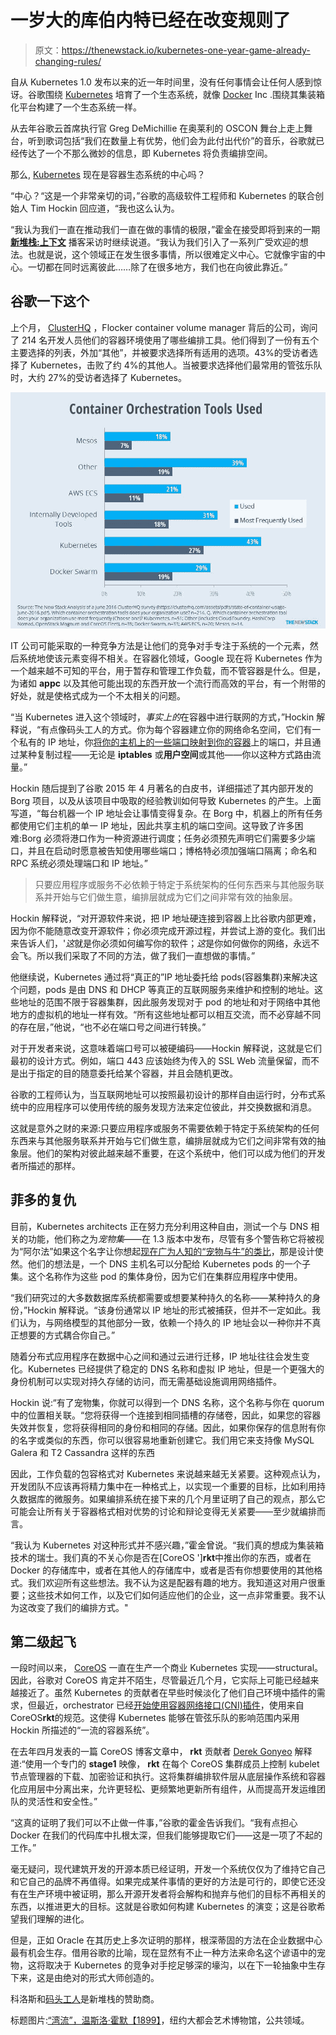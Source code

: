 # 一岁大的库伯内特已经在改变规则了

> 原文：<https://thenewstack.io/kubernetes-one-year-game-already-changing-rules/>

自从 Kubernetes 1.0 发布以来的近一年时间里，没有任何事情会让任何人感到惊讶。谷歌围绕 [Kubernetes](/category/kubernetes/) 培育了一个生态系统，就像 [Docker](https://www.mirantis.com/software/docker/kubernetes/) Inc .围绕其集装箱化平台构建了一个生态系统一样。

从去年谷歌云首席执行官 Greg DeMichillie 在奥莱利的 OSCON 舞台上走上舞台，听到歌词包括“我们在数量上有优势，他们会为此付出代价”的音乐，谷歌就已经传达了一个不那么微妙的信息，即 Kubernetes 将负责编排空间。

那么, [Kubernetes](http://kubernetes.io/) 现在是容器生态系统的中心吗？

“中心？“这是一个非常亲切的词，”谷歌的高级软件工程师和 Kubernetes 的联合创始人 Tim Hockin 回应道，“我也这么认为。

“我认为我们一直在推动我们一直在做的事情的极限，”霍金在接受即将到来的一期 **[新堆栈:上下文](/tag/the-new-stack-context/)** 播客采访时继续说道。“我认为我们引入了一系列广受欢迎的想法。也就是说，这个领域正在发生很多事情，所以很难定义中心。它就像宇宙的中心。一切都在同时远离彼此……除了在很多地方，我们也在向彼此靠近。”

## 谷歌一下这个

上个月， [ClusterHQ](https://clusterhq.com/) ，Flocker container volume manager 背后的公司，询问了 214 名开发人员他们的容器环境使用了哪些编排工具。他们得到了一份有五个主要选择的列表，外加“其他”，并被要求选择所有适用的选项。43%的受访者选择了 Kubernetes，击败了约 4%的其他人。当被要求选择他们最常用的管弦乐队时，大约 27%的受访者选择了 Kubernetes。

[![160717 TNS orchestrator tools survey](img/6477119c72c301a7787e9c84e37e2f80.png)](https://thenewstack.io/wp-content/uploads/2016/07/160717-TNS-orchestrator-tools-survey.jpg)

IT 公司可能采取的一种竞争方法是让他们的竞争对手专注于系统的一个元素，然后系统地使该元素变得不相关。在容器化领域，Google 现在将 Kubernetes 作为一个越来越不可知的平台，用于暂存和管理工作负载，而不管容器是什么。但是，为诸如 **appc** 以及其他可能出现的东西开放一个流行而高效的平台，有一个附带的好处，就是使格式成为一个不太相关的问题。

“当 Kubernetes 进入这个领域时，*事实上的*在容器中进行联网的方式，”Hockin 解释说，“有点像码头工人的方式。你为每个容器建立你的网络命名空间，它们有一个私有的 IP 地址，你[将你的主机上的一些端口映射到你的容器](https://docs.docker.com/v1.8/articles/networking/)上的端口，并且通过某种复制过程——无论是 **iptables** 或**用户空间**或其他——你以这种方式路由流量。”

Hockin 随后提到了谷歌 2015 年 4 月著名的白皮书，详细描述了其内部开发的 Borg 项目，以及从该项目中吸取的经验教训如何导致 Kubernetes 的产生。上面写道，“每台机器一个 IP 地址会让事情变得复杂。在 Borg 中，机器上的所有任务都使用它们主机的单一 IP 地址，因此共享主机的端口空间。这导致了许多困难:Borg 必须将港口作为一种资源进行调度；任务必须预先声明它们需要多少端口，并且在启动时愿意被告知使用哪些端口；博格特必须加强端口隔离；命名和 RPC 系统必须处理端口和 IP 地址。”

> 只要应用程序或服务不必依赖于特定于系统架构的任何东西来与其他服务联系并开始与它们做生意，编排层就成为它们之间非常有效的抽象层。

Hockin 解释说，“对开源软件来说，把 IP 地址硬连接到容器上比谷歌内部更难，因为你不能随意改变开源软件；你必须完成开源过程，并尝试上游的变化。我们出来告诉人们，'*这*就是你必须如何编写你的软件；*这*是你如何做你的网络，永远不会飞。所以我们采取了不同的方法，做了我们一直想做的事情。”

他继续说，Kubernetes 通过将“真正的”IP 地址委托给 pods(容器集群)来解决这个问题，pods 是由 DNS 和 DHCP 等真正的互联网服务来维护和控制的地址。这些地址的范围不限于容器集群，因此服务发现对于 pod 的地址和对于网络中其他地方的虚拟机的地址一样有效。“所有这些地址都可以相互交流，而不必穿越不同的存在层，”他说，“也不必在端口号之间进行转换。”

对于开发者来说，这意味着端口号可以被硬编码——Hockin 解释说，这就是它们最初的设计方式。例如，端口 443 应该始终为传入的 SSL Web 流量保留，而不是出于指定的目的随意委托给某个容器，并且会随机更改。

谷歌的工程师认为，当互联网地址可以按照最初设计的那样自由运行时，分布式系统中的应用程序可以使用传统的服务发现方法来定位彼此，并交换数据和消息。

这就是意外之财的来源:只要应用程序或服务不需要依赖于特定于系统架构的任何东西来与其他服务联系并开始与它们做生意，编排层就成为它们之间非常有效的抽象层。他们的架构对彼此越来越不重要，在这个系统中，他们可以成为他们的开发者所描述的那样。

## 菲多的复仇

目前，Kubernetes architects 正在努力充分利用这种自由，测试一个与 DNS 相关的功能，他们称之为*宠物集*——在 1.3 版本中发布，尽管有多个警告称它将被视为“阿尔法”如果这个名字让你想起[现在广为人知的“宠物与牛”的类比](https://thenewstack.io/pets-and-cattle-symbolize-servers-so-what-does-that-make-containers-chickens/)，那是设计使然。他们的想法是，一个 DNS 主机名可以分配给 Kubernetes pods 的一个子集。这个名称作为这些 pod 的集体身份，因为它们在集群应用程序中使用。

“我们研究过的大多数数据库系统都需要或想要某种持久的名称——某种持久的身份，”Hockin 解释说。“该身份通常以 IP 地址的形式被捕获，但并不一定如此。我们认为，与网络模型的其他部分一致，依赖一个持久的 IP 地址会以一种你并不真正想要的方式耦合你自己。”

随着分布式应用程序在数据中心之间和通过云进行迁移，IP 地址往往会发生变化。Kubernetes 已经提供了稳定的 DNS 名称和虚拟 IP 地址，但是一个更强大的身份机制可以实现对持久存储的访问，而无需基础设施调用网络插件。

Hockin 说:“有了宠物集，你就可以得到一个 DNS 名称，这个名称与你在 quorum 中的位置相关联。“您将获得一个连接到相同插槽的存储卷，因此，如果您的容器失效并恢复，您将获得相同的身份和相同的存储。因此，如果你保存的信息附有你的名字或类似的东西，你可以很容易地重新创建它。我们用它来支持像 MySQL Galera 和 T2 Cassandra 这样的东西

因此，工作负载的包容格式对 Kubernetes 来说越来越无关紧要。这种观点认为，开发团队不应该再将精力集中在一种格式上，以实现一个重要的目标，比如利用持久数据库的微服务。如果编排系统在接下来的几个月里证明了自己的观点，那么它可能会让所有关于容器格式相对优势的讨论和辩论变得无关紧要——至少就编排而言。

“我认为 Kubernetes 对这种形式并不感兴趣，”霍金曾说。“我们真的想成为集装箱技术的瑞士。我们真的不关心你是否在[CoreOS ']**rkt**中推出你的东西，或者在 Docker 的存储库中，或者在其他人的存储库中，或者是否有你想要使用的其他格式。我们欢迎所有这些想法。我不认为这是配器有趣的地方。我知道这对用户很重要；这些技术如何工作，以及它们如何适应他们的企业，这一点非常重要。我不认为这改变了我们的编排方式。"

## 第二级起飞

一段时间以来， [CoreOS](https://coreos.com/) 一直在生产一个商业 Kubernetes 实现——structural。因此，谷歌对 CoreOS 肯定并不陌生，尽管最近几个月，它实际上可能已经越来越接近了。虽然 Kubernetes 的贡献者在早些时候淡化了他们自己环境中插件的需求，但最近，orchestrator 已经[开始使用容器网络接口(CNI)插件](http://kubernetes.io/docs/admin/network-plugins/)，使用来自 CoreOS**rkt**的规范。这使得 Kubernetes 能够在管弦乐队的影响范围内采用 Hockin 所描述的“一流的容器系统”。

在去年四月发表的一篇 CoreOS 博客文章中， **rkt** 贡献者 [Derek Gonyeo](https://github.com/dgonyeo) 解释道:“使用一个专门的 **stage1** 映像， **rkt** 在每个 CoreOS 集群成员上控制 kubelet 节点管理器的下载、加密验证和执行。这将集群编排软件层从底层操作系统和容器化应用层中分离出来，允许更轻松、更频繁地更新所有组件，从而提高开发运维团队的灵活性和安全性。”

“这真的证明了我们可以不止做一件事，”谷歌的霍金告诉我们。“我有点担心 Docker 在我们的代码库中扎根太深，但我们能够提取它们——这是一项了不起的工作。”

毫无疑问，现代建筑开发的开源本质已经证明，开发一个系统仅仅为了维持它自己和它自己的品牌不再值得。如果完成某件事情的更好的方法是可行的，即使它还没有在生产环境中被证明，那么开源开发者将会解构和抛弃与他们的目标不再相关的东西，以推进更大的目标。这就是谷歌如何构建 Kubernetes 的演变；这是谷歌希望我们理解的进化。

但是，正如 Oracle 在其历史上多次证明的那样，根深蒂固的方法在企业数据中心最有机会生存。借用谷歌的比喻，现在显然有不止一种方法来命名这个谚语中的宠物，这将取决于 Kubernetes 的竞争对手挖足够深的壕沟，以在下一轮抽象中生存下来，这是由绝对的形式大师创造的。

科洛斯和[码头工人](https://www.mirantis.com/software/docker/kubernetes/)是新堆栈的赞助商。

标题图片:[“湾流”，温斯洛·霍默【1899】](https://en.wikipedia.org/wiki/The_Gulf_Stream_(painting)#/media/File:Winslow_Homer_-_The_Gulf_Stream_-_Metropolitan_Museum_of_Art.jpg)，纽约大都会艺术博物馆，公共领域。

<svg xmlns:xlink="http://www.w3.org/1999/xlink" viewBox="0 0 68 31" version="1.1"><title>Group</title> <desc>Created with Sketch.</desc></svg>